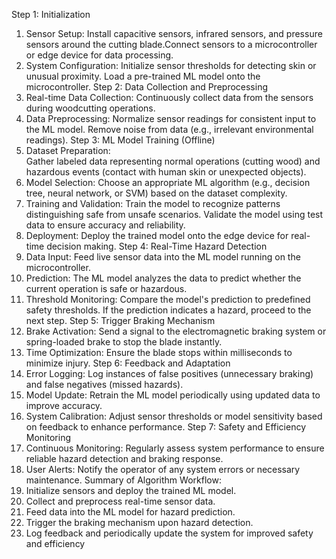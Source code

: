 Step 1: Initialization 
1. Sensor Setup: 
Install capacitive sensors, infrared sensors, and pressure sensors 
around the cutting blade.Connect sensors to a microcontroller or edge device 
for data processing. 
2. System Configuration: 
Initialize sensor thresholds for detecting skin or unusual proximity. 
Load a pre-trained ML model onto the microcontroller. 
Step 2: Data Collection and Preprocessing 
1. Real-time Data Collection: 
Continuously collect data from the sensors during woodcutting 
operations. 
2. Data Preprocessing: 
Normalize sensor readings for consistent input to the ML model. 
Remove noise from data (e.g., irrelevant environmental readings). 
Step 3: ML Model Training (Offline) 
1. Dataset Preparation:  
Gather labeled data representing normal operations (cutting wood) 
and hazardous events (contact with human skin or unexpected objects). 
2. Model Selection: 
Choose an appropriate ML algorithm (e.g., decision tree, neural 
network, or SVM) based on the dataset complexity. 
3. Training and Validation: 
Train the model to recognize patterns distinguishing safe from unsafe 
scenarios. Validate the model using test data to ensure accuracy and 
reliability. 
4. Deployment: 
Deploy the trained model onto the edge device for real-time decision
making. 
Step 4: Real-Time Hazard Detection 
1. Data Input: 
Feed live sensor data into the ML model running on the 
microcontroller. 
2. Prediction: 
The ML model analyzes the data to predict whether the current 
operation is safe or hazardous. 
3. Threshold Monitoring: 
Compare the model's prediction to predefined safety thresholds. If the prediction indicates a hazard, proceed to the next step.
Step 5: Trigger Braking Mechanism 
1. Brake Activation: 
Send a signal to the electromagnetic braking system or spring-loaded 
brake to stop the blade instantly. 
2. Time Optimization: 
Ensure the blade stops within milliseconds to minimize injury. 
Step 6: Feedback and Adaptation 
1. Error Logging: 
Log instances of false positives (unnecessary braking) and false 
negatives (missed hazards). 
2. Model Update: 
Retrain the ML model periodically using updated data to improve 
accuracy. 
3. System Calibration: 
Adjust sensor thresholds or model sensitivity based on feedback to 
enhance performance. 
Step 7: Safety and Efficiency Monitoring 
1. Continuous Monitoring: 
Regularly assess system performance to ensure reliable hazard 
detection and braking response. 
2. User Alerts: 
Notify the operator of any system errors or necessary maintenance. 
Summary of Algorithm Workflow: 
1. Initialize sensors and deploy the trained ML model. 
2. Collect and preprocess real-time sensor data. 
3. Feed data into the ML model for hazard prediction. 
4. Trigger the braking mechanism upon hazard detection. 
5. Log feedback and periodically update the system for improved safety and efficiency
